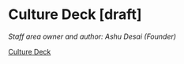 # Culture Deck [draft]

*Staff area owner and author: Ashu Desai (Founder)*

[Culture Deck](https://make.sc/culture ':include :type=iframe width=100% height=450px')

​​
